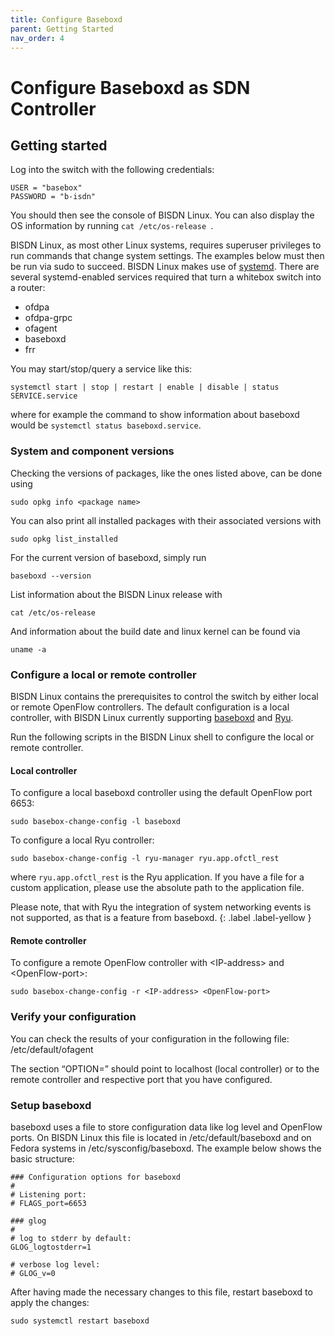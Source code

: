 ```yaml
---
title: Configure Baseboxd
parent: Getting Started
nav_order: 4
---
```


# Configure Baseboxd as SDN Controller

## Getting started

Log into the switch with the following credentials:

```
USER = "basebox"
PASSWORD = "b-isdn"
```
You should then see the console of BISDN Linux. You can also display the OS information by running `cat /etc/os-release `.

BISDN Linux, as most other Linux systems, requires superuser privileges to run commands that change system settings. The examples below must then be run via sudo to succeed.
BISDN Linux makes use of [systemd](https://github.com/systemd/systemd). There are several systemd-enabled services required that turn a whitebox switch into a router:

* ofdpa
* ofdpa-grpc
* ofagent
* baseboxd
* frr

You may start/stop/query a service like this:

```
systemctl start | stop | restart | enable | disable | status SERVICE.service
```

where for example the command to show information about baseboxd would be `systemctl status baseboxd.service`.

### System and component versions

Checking the versions of packages, like the ones listed above, can be done using

```
sudo opkg info <package name>
```

You can also print all installed packages with their associated versions with
```
sudo opkg list_installed
```

For the current version of baseboxd, simply run
```
baseboxd --version
```

List information about the BISDN Linux release with
```
cat /etc/os-release
```

And information about the build date and linux kernel can be found via
```
uname -a
```

### Configure a local or remote controller

BISDN Linux contains the prerequisites to control the switch by either local or remote OpenFlow controllers. The default configuration is a local controller, with BISDN Linux currently supporting [baseboxd](https://github.com/bisdn/basebox) and [Ryu](https://osrg.github.io/ryu/).

Run the following scripts in the BISDN Linux shell to configure the local or remote controller.

#### Local controller

To configure a local baseboxd controller using the default OpenFlow port 6653:

```
sudo basebox-change-config -l baseboxd
```

To configure a local Ryu controller:

```
sudo basebox-change-config -l ryu-manager ryu.app.ofctl_rest
```
where `ryu.app.ofctl_rest` is the Ryu application. If you have a file for a custom application, please use the absolute path to the application file.

Please note, that with Ryu the integration of system networking events is not supported, as that is a feature from baseboxd.
{: .label .label-yellow }

#### Remote controller

To configure a remote OpenFlow controller with \<IP-address\> and \<OpenFlow-port\>:

```
sudo basebox-change-config -r <IP-address> <OpenFlow-port>
```

### Verify your configuration

You can check the results of your configuration in the following file: /etc/default/ofagent

The section “OPTION=” should point to localhost (local controller) or to the remote controller and respective port that you have configured.

### Setup baseboxd

baseboxd uses a file to store configuration data like log level and OpenFlow ports. On BISDN Linux this file is located in /etc/default/baseboxd and on Fedora systems in /etc/sysconfig/baseboxd. The example below shows the basic structure:

```
### Configuration options for baseboxd
#
# Listening port:
# FLAGS_port=6653

### glog
#
# log to stderr by default:
GLOG_logtostderr=1

# verbose log level:
# GLOG_v=0
```

After having made the necessary changes to this file, restart baseboxd to apply the changes:

```
sudo systemctl restart baseboxd
```
